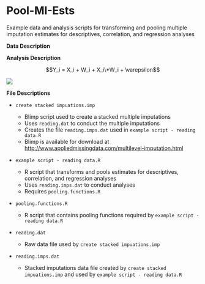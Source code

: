 # Pool-MI-Ests
Example data and analysis scripts for transforming and pooling multiple imputation estimates for descriptives, correlation, and regression analyses

**Data Description**

**Analysis Description**

$$Y_i = X_i + W_i + X_i\*W_i + \varepsilon$$

<img src="https://render.githubusercontent.com/render/math?math=Y_i = X_i + W_i + X_i\*W_i + \varepsilon">

**File Descriptions**
- `create stacked impuations.imp` 
  + Blimp script used to create a stacked multiple imputations
  + Uses `reading.dat` to conduct the multiple imputations
  + Creates the file `reading.imps.dat` used in `example script - reading data.R`
  + Blimp is available for download at http://www.appliedmissingdata.com/multilevel-imputation.html

- `example script - reading data.R`
  + R script that transforms and pools estimates for descriptives, correlation, and regression analyses
  + Uses `reading.imps.dat` to conduct analyses
  + Requires `pooling.functions.R`

- `pooling.functions.R`
  + R script that contains pooling functions required by `example script - reading data.R`

- `reading.dat`
  + Raw data file used by `create stacked impuations.imp` 

- `reading.imps.dat`
  + Stacked imputations data file created by `create stacked impuations.imp` and used by `example script - reading data.R`
